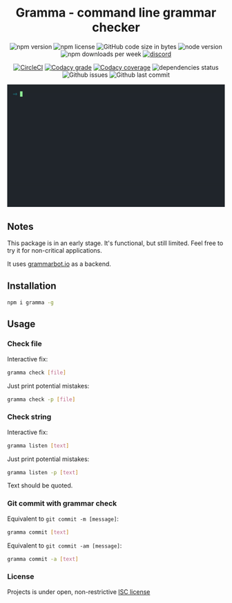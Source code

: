 <h1 align="center">Gramma - command line grammar checker</h1>
<div align="center">
<img src="https://img.shields.io/npm/v/gramma.svg" alt="npm version">
<img src="https://img.shields.io/npm/l/gramma.svg" alt="npm license">
<img src="https://img.shields.io/github/languages/code-size/caderek/gramma.svg" alt="GitHub code size in bytes">
<img src="https://img.shields.io/node/v/gramma.svg" alt="node version">
<img src="https://img.shields.io/npm/dw/gramma.svg" alt="npm downloads per week">
<a href="https://discord.gg/6RjmNx6" target="_blank"><img src="https://img.shields.io/discord/602308081279303692.svg" alt="discord"></a>

<a href="https://circleci.com/gh/caderek/gramma/tree/master" target="_blank"><img src="https://img.shields.io/circleci/build/github/caderek/gramma.svg" alt="CircleCI"></a>
<a href="https://www.codacy.com/app/caderek/gramma?utm_source=github.com&utm_medium=referral&utm_content=caderek/gramma&utm_campaign=Badge_Grade" target="_blank"><img src="https://img.shields.io/codacy/grade/47a1c8bb12644bd6a0303d642db1cdae.svg" alt="Codacy grade"></a>
<a href="https://www.codacy.com/app/caderek/gramma?utm_source=github.com&utm_medium=referral&utm_content=caderek/gramma&utm_campaign=Badge_Coverage" target="_blank"><img src="https://img.shields.io/codacy/coverage/47a1c8bb12644bd6a0303d642db1cdae.svg" alt="Codacy coverage"></a>
<img src="https://img.shields.io/david/caderek/gramma.svg" alt="dependencies status">
<img src="https://img.shields.io/github/issues-raw/caderek/gramma.svg" alt="Github issues">
<img src="https://img.shields.io/github/last-commit/caderek/gramma.svg" alt="Github last commit">

<img src="docs/example.gif" alt="Example">
</div>

## Notes

This package is in an early stage. It's functional, but still limited.
Feel free to try it for non-critical applications.

It uses [grammarbot.io](https://www.grammarbot.io/) as a backend.

## Installation

```sh
npm i gramma -g
```

## Usage

### Check file

Interactive fix:

```sh
gramma check [file]
```

Just print potential mistakes:

```sh
gramma check -p [file]
```

### Check string

Interactive fix:

```sh
gramma listen [text]
```

Just print potential mistakes:

```sh
gramma listen -p [text]
```

Text should be quoted.

### Git commit with grammar check

Equivalent to `git commit -m [message]`:

```sh
gramma commit [text]
```

Equivalent to `git commit -am [message]`:

```sh
gramma commit -a [text]
```

### License

Projects is under open, non-restrictive [ISC license](LICENSE)
